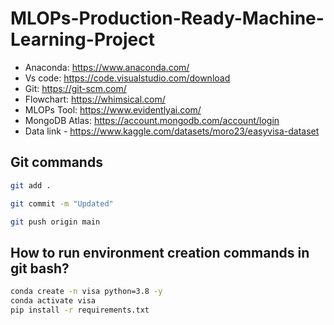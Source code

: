 # MLOPs-Production-Ready-Machine-Learning-Project

-   Anaconda: https://www.anaconda.com/
-   Vs code: https://code.visualstudio.com/download
-   Git: https://git-scm.com/
-   Flowchart: https://whimsical.com/
-   MLOPs Tool: https://www.evidentlyai.com/
-   MongoDB Atlas: https://account.mongodb.com/account/login
-   Data link - https://www.kaggle.com/datasets/moro23/easyvisa-dataset
## Git commands
```bash
git add .

git commit -m "Updated"

git push origin main
```


##  How to run environment creation commands in git bash?
```bash
conda create -n visa python=3.8 -y
conda activate visa
pip install -r requirements.txt
```